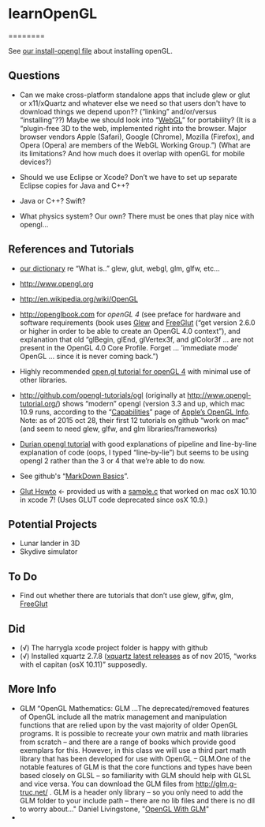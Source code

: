 # learnOpenGL
========

See [our install-opengl file](http://github.com/mroam/learnOpenGL/blob/master/install-opengl.md) about installing openGL.

Questions
--------
* Can we make cross-platform standalone apps that include glew or glut or x11/xQuartz and whatever else we need so that users don't have to download things we depend upon?? (“linking” and/or/versus “installing”??) Maybe we should look into “[WebGL](http://www.khronos.org/webgl/)” for portability? (It is a “plugin-free 3D to the web, implemented right into the browser. Major browser vendors Apple (Safari), Google (Chrome), Mozilla (Firefox), and Opera (Opera) are members of the WebGL Working Group.”) (What are its limitations? And how much does it overlap with openGL for mobile devices?) 

* Should we use Eclipse or Xcode? Don’t we have to set up separate Eclipse copies for Java and C++?

* Java or C++? Swift?

* What physics system? Our own? There must be ones that play nice with opengl...


References and Tutorials 
--------
* [our dictionary](http://github.com/mroam/learnOpenGL/blob/master/dictionary.md) re “What is..” glew, glut, webgl, glm, glfw, etc...

* http://www.opengl.org

* http://en.wikipedia.org/wiki/OpenGL

* http://openglbook.com for *openGL 4* (see preface for hardware and software requirements (book uses [Glew](http://glew.sourceforge.net) and [FreeGlut](http://freeglut.sourceforge.net) (“get version 2.6.0 or higher in order to be able to create an OpenGL 4.0 context”), and explanation that old “glBegin, glEnd, glVertex3f, and glColor3f ... are not present in the OpenGL 4.0 Core Profile. Forget ... ’immediate mode’ OpenGL ... since it is never coming back.”)

* Highly recommended [open.gl tutorial for openGL 4](http://open.gl) with minimal use of other libraries.

* http://github.com/opengl-tutorials/ogl (originally at http://www.opengl-tutorial.org/) shows “modern” opengl (version 3.3 and up, which mac 10.9 runs, according to the “[Capabilities](http://developer.apple.com/opengl/capabilities/index.html)” page of [Apple’s OpenGL Info](http://developer.apple.com/library/mac/documentation/GraphicsImaging/Conceptual/OpenGL-MacProgGuide/opengl_intro/opengl_intro.html). Note: as of 2015 oct 28, their first 12 tutorials on github “work on mac” (and seem to need glew, glfw, and glm libraries/frameworks)

* [Durian opengl tutorial](http://duriansoftware.com/joe/An-intro-to-modern-OpenGL.-Table-of-Contents.html) with good explanations of pipeline and line-by-line explanation of code (oops, I typed “line-by-lie”) but seems to be using opengl 2 rather than the 3 or 4 that we’re able to do now.
 
* See github's “[MarkDown Basics](http://help.github.com/articles/markdown-basics/)”.

* [Glut Howto](http://web.eecs.umich.edu/~sugih/courses/eecs487/glut-howto/) <- provided us with a [sample.c](http://web.eecs.umich.edu/%7Esugih/courses/eecs487/glut-howto/sample.c) that worked on mac osX 10.10 in xcode 7! (Uses GLUT code deprecated since osX 10.9.) 



Potential Projects
-----------------
* Lunar lander in 3D 
* Skydive simulator


To Do
---------
* Find out whether there are tutorials that don’t use glew, glfw, glm, [FreeGlut](http://freeglut.sourceforge.net)


Did
----------
* (√) The harrygla xcode project folder is happy with github
* (√) Installed xquartz 2.7.8 ([xquartz latest releases](http://xquartz.macosforge.org/trac/wiki/Releases) as of nov 2015, “works with el capitan (osX 10.11)” supposedly.


More Info
----------
* GLM “OpenGL Mathematics: GLM ...The deprecated/removed features of OpenGL include all the matrix management and manipulation functions that are relied upon by the vast majority of older OpenGL programs. It is possible to recreate your own matrix and math libraries from scratch – and there are a range of books which provide good exemplars for this. However, in this class we will use a third part math library that has been developed for use with OpenGL – GLM.One of the notable features of GLM is that the core functions and types have been based closely on GLSL – so familiarity with GLM should help with GLSL and vice versa. You can download the GLM files from http://glm.g-truc.net/ . GLM is a header only library – so you only need to add the GLM folder to your include path – there are no lib files and there is no dll to worry about..." Daniel Livingstone, "[OpenGL With GLM](http://www.scribd.com/doc/71980668/OpenGL-With-GLM#scribd)"
* 
